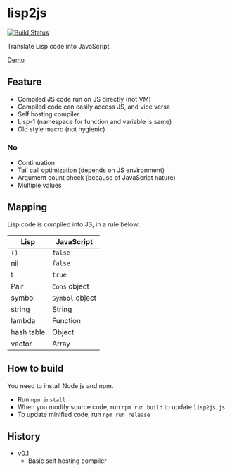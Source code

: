 lisp2js
=======

[![Build Status](https://travis-ci.org/tyfkda/lisp2js.svg?branch=master)](https://travis-ci.org/tyfkda/lisp2js)

Translate Lisp code into JavaScript.

[Demo](https://tyfkda.github.io/lisp2js/)

## Feature
* Compiled JS code run on JS directly (not VM)
* Compiled code can easily access JS, and vice versa
* Self hosting compiler
* Lisp-1 (namespace for function and variable is same)
* Old style macro (not hygienic)

### No
* Continuation
* Tail call optimization (depends on JS environment)
* Argument count check (because of JavaScript nature)
* Multiple values


## Mapping
Lisp code is compiled into JS, in a rule below:

| Lisp       | JavaScript      |
|------------|-----------------|
| `()`       | `false`         |
| nil        | `false`         |
| t          | `true`          |
| Pair       | `Cons` object   |
| symbol     | `Symbol` object |
| string     | String          |
| lambda     | Function        |
| hash table | Object          |
| vector     | Array           |


## How to build

You need to install Node.js and npm.

* Run `npm install`
* When you modify source code, run `npm run build` to update `lisp2js.js`
* To update minified code, run `npm run release`


## History
* v0.1
  * Basic self hosting compiler
